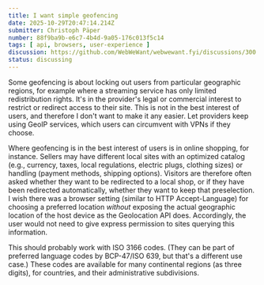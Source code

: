```yaml
---
title: I want simple geofencing
date: 2025-10-29T20:47:14.214Z
submitter: Christoph Päper
number: 88f9ba9b-e6c7-4b4d-9a05-176c013f5c14
tags: [ api, browsers, user-experience ]
discussion: https://github.com/WebWeWant/webwewant.fyi/discussions/300
status: discussing
---
```


Some geofencing is about locking out users from particular geographic regions, for example where a streaming service has only limited redistribution rights. It's in the provider's legal or commercial interest to restrict or redirect access to their site. This is not in the best interest of users, and therefore I don't want to make it any easier. Let providers keep using GeoIP services, which users can circumvent with VPNs if they choose.

Where geofencing is in the best interest of users is in online shopping, for instance. Sellers may have different local sites with an optimized catalog (e.g., currency, taxes, local regulations, electric plugs, clothing sizes) or handling (payment methods, shipping options). Visitors are therefore often asked whether they want to be redirected to a local shop, or if they have been redirected automatically, whether they want to keep that preselection. I wish there was a browser setting (similar to HTTP Accept-Language) for choosing a preferred location *without* exposing the actual geographic location of the host device as the Geolocation API does. Accordingly, the user would not need to give express permission to sites querying this information.

This should probably work with ISO 3166 codes. (They can be part of preferred language codes by BCP-47/ISO 639, but that's a different use case.) These codes are available for many continental regions (as three digits), for countries, and their administrative subdivisions.
